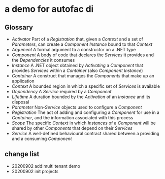# a demo for autofac di

## Glossary

- *Activator*    Part of a *Registration* that, given a *Context* and a set of *Parameters*, can create a *Component Instance* bound to that *Context*
- *Argument*     A formal argument to a constructor on a .NET type
- *Component*    A body of code that declares the *Services* it provides and the *Dependencies* it consumes
- *Instance*     A .NET object obtained by *Activating* a *Component* that provides *Services* within a *Container* (also *Component Instance*)
- *Container*    A construct that manages the *Components* that make up an application
- *Context*      A bounded region in which a specific set of *Services* is available
- *Dependency*   A *Service* required by a *Component*
- *Lifetime*     A duration bounded by the *Activation* of an *Instance* and its disposal
- *Parameter*    Non-*Service* objects used to configure a *Component*
- *Registration* The act of adding and configuring a *Component* for use in a *Container*, and the information associated with this process
- *Scope*        The specific *Context* in which *Instances* of a *Component* will be shared by other *Components* that depend on their *Services*
- *Service*      A well-defined behavioural contract shared between a providing and a consuming *Component*

## change list

- 20200902 add multi tenant demo
- 20200902 init projects
